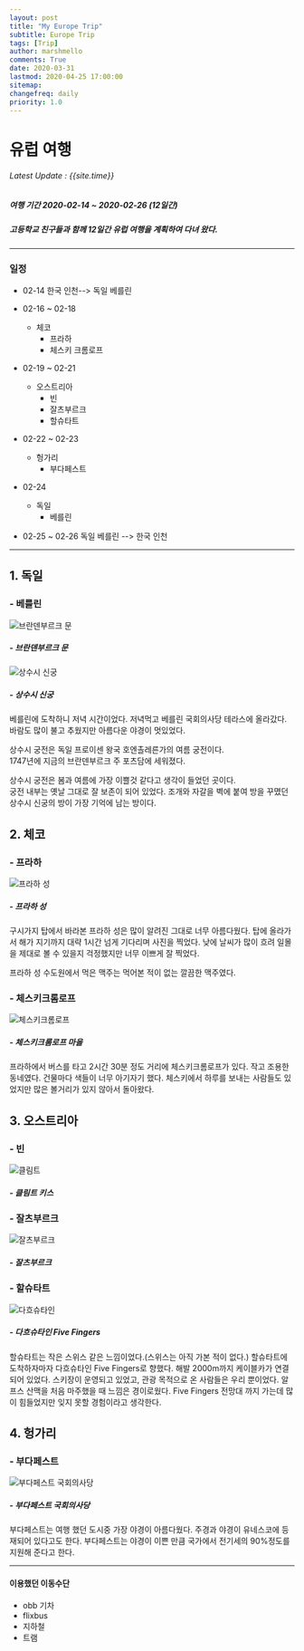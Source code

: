 ```yaml
---
layout: post
title: "My Europe Trip"
subtitle: Europe Trip
tags: [Trip]
author: marshmello
comments: True
date: 2020-03-31
lastmod: 2020-04-25 17:00:00
sitemap:
changefreq: daily
priority: 1.0
---
```


# 유럽 여행

###### Latest Update : {{site.time}}

##### 여행 기간 2020-02-14 ~ 2020-02-26 (12일간)

##### 고등학교 친구들과 함께 12일간 유럽 여행을 계획하여 다녀 왔다.

---

### 일정

- 02-14 한국 인천--> 독일 베를린
- 02-16 ~ 02-18
  - 체코
    - 프라하
    - 체스키 크롬로프
- 02-19 ~ 02-21

  - 오스트리아
    - 빈
    - 잘츠부르크
    - 할슈타트

- 02-22 ~ 02-23

  - 헝가리
    - 부다페스트

- 02-24
  - 독일
    - 베를린
- 02-25 ~ 02-26 독일 베를린 --> 한국 인천

---

## 1. 독일

### - 베를린

![브란덴부르크 문](/assets/img/germany.png)

##### - 브란덴부르크 문

![상수시 신궁](/assets/img/posts/sansusi.jpg)

##### - 상수시 신궁

베를린에 도착하니 저녁 시간이었다.
저녁먹고 베를린 국회의사당 테라스에 올라갔다.  
바람도 많이 불고 추웠지만 아름다운 야경이 멋있었다.

상수시 궁전은 독일 프로이센 왕국 호엔촐레른가의 여름 궁전이다.  
1747년에 지금의 브란덴부르크 주 포츠담에 세워졌다.

상수시 궁전은 봄과 여름에 가장 이쁠것 같다고 생각이 들었던 곳이다.  
궁전 내부는 옛날 그대로 잘 보존이 되어 있었다. 조개와 자갈을 벽에 붙여 방을 꾸몄던  
상수시 신궁의 방이 가장 기억에 남는 방이다.

## 2. 체코

### - 프라하

![프라하 성](/assets/img/posts/praha.jpg)

##### - 프라하 성

구시가지 탑에서 바라본 프라하 성은 많이 알려진 그대로 너무 아름다웠다.
탑에 올라가서 해가 지기까지 대략 1시간 넘게 기다리며 사진을 찍었다.
낮에 날씨가 많이 흐려 일몰을 제대로 볼 수 있을지 걱정했지만 너무 이쁘게 잘 찍었다.

프라하 성 수도원에서 먹은 맥주는 먹어본 적이 없는 깔끔한 맥주였다.

### - 체스키크롬로프

![체스키크롬로프](/assets/img/posts/cheski.jpg)

##### - 체스키크롬로프 마을

프라하에서 버스를 타고 2시간 30분 정도 거리에 체스키크롬로프가 있다.
작고 조용한 동네였다. 건물마다 색들이 너무 아기자기 했다.
체스키에서 하루를 보내는 사람들도 있었지만 많은 볼거리가 있지 않아서 돌아왔다.

## 3. 오스트리아

### - 빈

![클림트](/assets/img/posts/clint.png)

##### - 클림트 키스

### - 잘츠부르크

![잘츠부르크](/assets/img/posts/zalzburg.jpg)

##### - 잘츠부르크

### - 할슈타트

![다흐슈타인](/assets/img/posts/dachstein.jpg)

##### - 다흐슈타인 Five Fingers

할슈타트는 작은 스위스 같은 느낌이었다.(스위스는 아직 가본 적이 없다.)
할슈타트에 도착하자마자 다흐슈타인 Five Fingers로 향했다.
해발 2000m까지 케이블카가 연결되어 있었다. 스키장이 운영되고 있었고,
관광 목적으로 온 사람들은 우리 뿐이었다.
알프스 산맥을 처음 마주했을 때 느낌은 경이로웠다.
Five Fingers 전망대 까지 가는데 많이 힘들었지만 잊지 못할 경험이라고 생각한다.

## 4. 헝가리

### - 부다페스트

![부다페스트 국회의사당](/assets/img/posts/budapest.jpg)

##### - 부다페스트 국회의사당

부다페스트는 여행 했던 도시중 가장 야경이 아름다웠다. 주경과 야경이 유네스코에
등재되어 있다고도 한다.
부다페스트는 야경이 이쁜 만큼 국가에서 전기세의 90%정도를 지원해 준다고 한다.

---

#### 이용했던 이동수단

- obb 기차
- flixbus
- 지하철
- 트램
